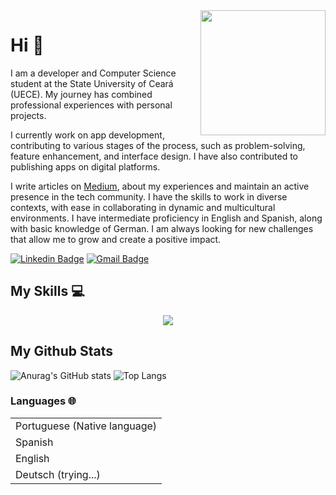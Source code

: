 <img src="https://github.com/0317IL/0317IL/assets/83174653/c7e90b34-463a-43ed-84fe-1a632d25644c" height="200cm" align="right" />

# Hi :wave: 

  I am a developer and Computer Science student at the State University of Ceará (UECE). My journey has combined professional experiences with personal projects.

  I currently work on app development, contributing to various stages of the process, such as problem-solving, feature enhancement, and interface design. I have also contributed to publishing apps on digital platforms.

I write articles on [Medium](https://medium.com/@i-lima), about my experiences and maintain an active presence in the tech community. I have the skills to work in diverse contexts, with ease in collaborating in dynamic and multicultural environments. I have intermediate proficiency in English and Spanish, along with basic knowledge of German. I am always looking for new challenges that allow me to grow and create a positive impact.
  
  
  [![Linkedin Badge](https://img.shields.io/badge/-ingridlima-blue?style=flat-square&logo=Linkedin&logoColor=white&link=https://www.linkedin.com/in/ingridlima-js)](https://www.linkedin.com/in/ingridlima-js) [![Gmail Badge](https://img.shields.io/badge/-ibezerradelima@gmail.com-c14438?style=flat-square&logo=Gmail&logoColor=white&link=mailto:ibezerradelima@gmail.com)](mailto:ibezerradelima@gmail.com)

## My Skills 💻
<p align="center">
  <a href="">
    <img src="https://skillicons.dev/icons?i=js,ts,react,nodejs,redux,next,jest,figma,tailwind,materialui,mysql,html,css,py,git,c,kotlin,androidstudio" />
  </a>
</p>

## My Github Stats
![Anurag's GitHub stats](https://github-readme-stats.vercel.app/api?username=I-Lima&show_icons=true&theme=transparent&hide_border=true)
![Top Langs](https://github-readme-stats.vercel.app/api/top-langs/?username=I-Lima&layout=compact&theme=transparent&hide_border=true)


### Languages 🌐
|                              |
| ---------------------------- |
| Portuguese (Native language) |
| Spanish                      |
| English                      |
| Deutsch  (trying...)         |
